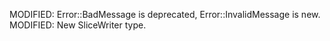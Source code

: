MODIFIED: Error::BadMessage is deprecated, Error::InvalidMessage is new.
MODIFIED: New SliceWriter type.
